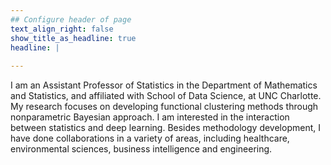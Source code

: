 ```yaml
---
## Configure header of page
text_align_right: false
show_title_as_headline: true
headline: |
  
---
```


<!-- this is a subheadline -->
I am an Assistant Professor of Statistics in the Department of Mathematics and Statistics, and affiliated with School of Data Science, at UNC Charlotte. My research focuses on developing functional clustering methods through nonparametric Bayesian approach. I am interested in the interaction between statistics and deep learning. Besides methodology development, I have done collaborations in a variety of areas, including healthcare, environmental sciences, business intelligence and engineering.   